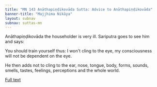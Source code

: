 ```yaml
---
title: "MN 143 Anāthapiṇḍikovāda Sutta: Advice to Anāthapiṇḍikovāda"
banner-title: "Majjhima Nikāya" 
layout: subnav 
subnav: suttas-mn 
---
```



Anāthapiṇḍikovāda the householder is very ill. Sariputra goes to see him and says:


You should train yourself thus: I won't cling to the eye, my consciousness will not be dependent on the eye.  

He then adds not to cling to the ear, nose, tongue, body, forms, sounds, smells, tastes, feelings, perceptions and the whole world.

[Full text](https://www.dhammatalks.org/suttas/MN/MN143.html)  

